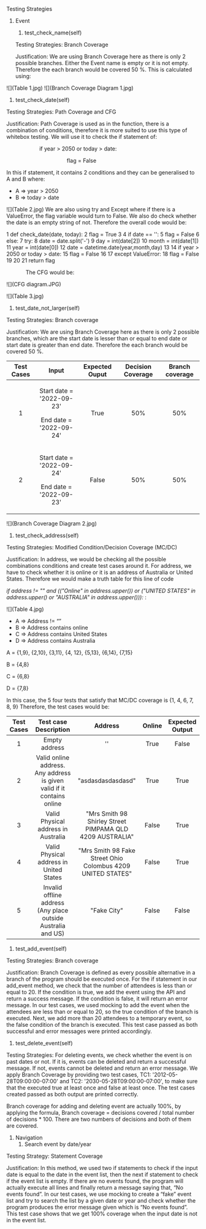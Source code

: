 ﻿Testing Strategies

1. Event
   1. test_check_name(self)

   Testing Strategies: Branch Coverage 

   Justification: We are using Branch Coverage here as there is only 2 possible branches. Either the Event name is empty or it is not empty. Therefore the each branch would be covered 50 %. This is calculated using:




![](Table 1.jpg)
![](Branch Coverage Diagram 1.jpg)

1. test_check_date(self)

Testing Strategies: Path Coverage and CFG

Justification: Path Coverage is used as in the function, there is a combination of conditions, therefore it is more suited to use this type of whitebox testing. We will use it to check the if statement of:

`            `if year > 2050 or today > date:

`                      `flag = False

In this if statement, it contains 2 conditions and they can be generalised to A and B where:

- A => year > 2050
- B => today > date

![](Table 2.jpg)
We are also using try and Except where if there is a ValueError, the flag variable would turn to False. We also do check whether the date is an empty string of not. Therefore the overall code would be:

1  def check_date(date, today):
2     flag = True
3 
4     if date == '':
5         flag = False
6     else:
7         try:
8             date = date.split('-')
9             day = int(date[2])
10            month = int(date[1])
11            year = int(date[0])
12            date = datetime.date(year,month,day)
13
14            if year > 2050 or today > date:
15                flag = False
16
17        except ValueError:
18            flag = False
19
20
21    return flag

`		`The CFG would be:

![](CFG diagram.JPG)

![](Table 3.jpg)



1. test_date_not_larger(self)

Testing Strategies: Branch coverage

Justification: We are using Branch Coverage here as there is only 2 possible branches, which are the start date is lesser than or equal to end date or start date is greater than end date. Therefore the each branch would be covered 50 %.


|Test Cases|Input|Expected Ouput|Decision Coverage|Branch coverage|
| :-: | :-: | :-: | :-: | :-: |
|1|<p>Start date = '2022-09-23'</p><p>End date = '2022-09-24'</p>|True|50%|50%|
|2|<p>Start date = '2022-09-24'</p><p>End date = '2022-09-23'</p>|False|50%|50%|


![](Branch Coverage Diagram 2.jpg)

1. test\_check\_address(self)

Testing Strategies: Modified Condition/Decision Coverage (MC/DC)

Justification:  In address, we would be checking all the possible combinations conditions and create test cases around it. For address, we have to check whether it is online or it is an address of Australia or United States. Therefore we would make a truth table for this line of code 

*if address != "" and (("Online" in address.upper()) or ("UNITED STATES" in address.upper() or "AUSTRALIA" in address.upper())):* :

![](Table 4.jpg)
- A => Address != “”
- B => Address contains online
- C => Address contains United States
- D => Address contains Australia

A = {1,9}, {2,10}, {3,11}, {4, 12}, {5,13}, {6,14}, {7,15}

B = {4,8}

C = {6,8}

D = {7,8}

In this case, the 5 four tests that satisfy that MC/DC coverage is {1, 4, 6, 7, 8, 9} Therefore, the test cases would be:

|Test Cases|Test case Description|Address|Online|Expected Output|
| :-: | :-: | :-: | :-: | :-: |
|1|Empty address|''|True|False|
|2|Valid online address. Any address is given valid if it contains online|"asdasdasdasdasd"|True|True|
|3|Valid Physical address in Australia|"Mrs Smith 98 Shirley Street PIMPAMA QLD 4209 AUSTRALIA"|False|True|
|4|Valid Physical address in United States|"Mrs Smith 98 Fake Street Ohio Colombus 4209 UNITED STATES"|False|True|
|5|Invalid offline address (Any place outside Australia and US)|"Fake City"|False|False|


1. test\_add\_event(self)

Testing Strategies: Branch coverage

Justification: Branch Coverage is defined as every possible alternative in a branch of the program should be executed once. For the if statement in our add\_event method, we check that the number of attendees is less than or equal to 20. If the condition is true, we add the event using the API and return a success message. If the condition is false, it will return an error message. In our test cases, we used mocking to add the event when the attendees are less than or equal to 20, so the true condition of the branch is executed. Next, we add more than 20 attendees to a temporary event, so the false condition of the branch is executed. This test case passed as both successful and error messages were printed accordingly.


1. test\_delete\_event(self)

Testing Strategies: For deleting events, we check whether the event is on past dates or not. If it is, events can be deleted and return a successful message. If not, events cannot be deleted and return an error message. We apply Branch Coverage by providing two test cases, TC1: '2012-05-28T09:00:00-07:00' and TC2: '2030-05-28T09:00:00-07:00', to make sure that the executed true at least once and false at least once. The test cases created passed as both output are printed correctly. 

Branch coverage for adding and deleting event are actually 100%, by applying the formula, Branch coverage = decisions covered / total number of decisions \* 100. There are two numbers of decisions and both of them are covered.

1. Navigation
   1. Search event by date/year

Testing Strategy: Statement Coverage

Justification: In this method, we used two if statements to check if the input date is equal to the date in the event list, then the next if statement to check if the event list is empty. If there are no events found, the program will actually execute all lines and finally return a message saying that, “No events found”. In our test cases, we use mocking to create a “fake” event list and try to search the list by a given date or year and check whether the program produces the error message given which is “No events found”. This test case shows that we get 100% coverage when the input date is not in the event list.
